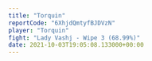 ```yaml
---
title: "Torquin"
reportCode: "6XhjdQmtyfBJDVzN"
player: "Torquin"
fight: "Lady Vashj - Wipe 3 (68.99%)"
date: 2021-10-03T19:05:08.133000+00:00
---
```


